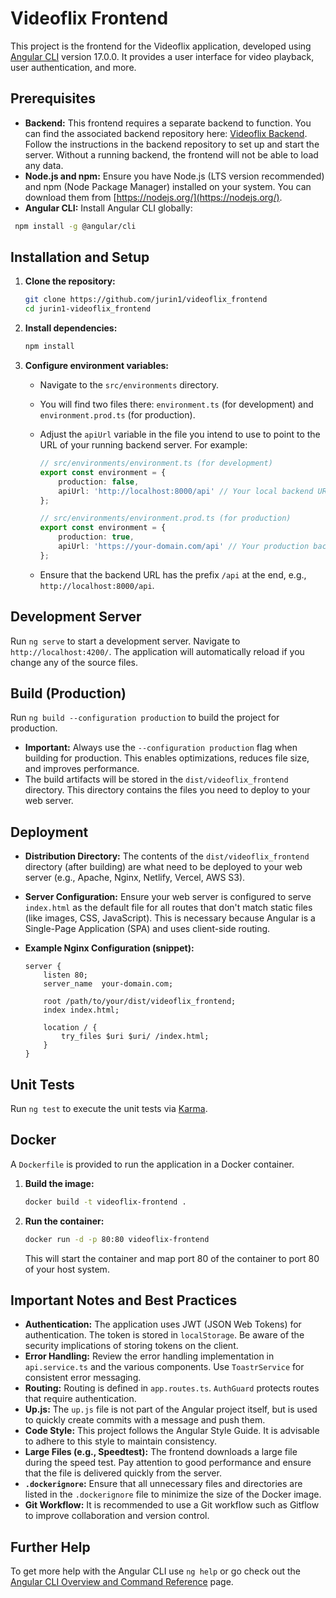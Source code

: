 
# Videoflix Frontend

This project is the frontend for the Videoflix application, developed using [Angular CLI](https://github.com/angular/angular-cli) version 17.0.0. It provides a user interface for video playback, user authentication, and more.

## Prerequisites

*   **Backend:** This frontend requires a separate backend to function. You can find the associated backend repository here: [Videoflix Backend](https://github.com/jurin1/videoflix_backend). Follow the instructions in the backend repository to set up and start the server. Without a running backend, the frontend will not be able to load any data.
*   **Node.js and npm:** Ensure you have Node.js (LTS version recommended) and npm (Node Package Manager) installed on your system. You can download them from [https://nodejs.org/](https://nodejs.org/).
*   **Angular CLI:** Install Angular CLI globally:
```bash
 npm install -g @angular/cli
 ```

## Installation and Setup

1.  **Clone the repository:**

    ```bash
    git clone https://github.com/jurin1/videoflix_frontend
    cd jurin1-videoflix_frontend
    ```

2.  **Install dependencies:**

    ```bash
    npm install
    ```

3.  **Configure environment variables:**

    *   Navigate to the `src/environments` directory.
    *   You will find two files there: `environment.ts` (for development) and `environment.prod.ts` (for production).
    *   Adjust the `apiUrl` variable in the file you intend to use to point to the URL of your running backend server.  For example:

        ```typescript
        // src/environments/environment.ts (for development)
        export const environment = {
            production: false,
            apiUrl: 'http://localhost:8000/api' // Your local backend URL
        };

        // src/environments/environment.prod.ts (for production)
        export const environment = {
            production: true,
            apiUrl: 'https://your-domain.com/api' // Your production backend URL
        };
        ```
     *  Ensure that the backend URL has the prefix `/api` at the end, e.g., `http://localhost:8000/api`.

## Development Server

Run `ng serve` to start a development server. Navigate to `http://localhost:4200/`. The application will automatically reload if you change any of the source files.

## Build (Production)

Run `ng build --configuration production` to build the project for production.

*   **Important:** Always use the `--configuration production` flag when building for production. This enables optimizations, reduces file size, and improves performance.
*   The build artifacts will be stored in the `dist/videoflix_frontend` directory. This directory contains the files you need to deploy to your web server.

## Deployment

*   **Distribution Directory:** The contents of the `dist/videoflix_frontend` directory (after building) are what need to be deployed to your web server (e.g., Apache, Nginx, Netlify, Vercel, AWS S3).
*   **Server Configuration:** Ensure your web server is configured to serve `index.html` as the default file for all routes that don't match static files (like images, CSS, JavaScript). This is necessary because Angular is a Single-Page Application (SPA) and uses client-side routing.
*   **Example Nginx Configuration (snippet):**

    ```nginx
    server {
        listen 80;
        server_name  your-domain.com;

        root /path/to/your/dist/videoflix_frontend;
        index index.html;

        location / {
            try_files $uri $uri/ /index.html;
        }
    }
    ```

## Unit Tests

Run `ng test` to execute the unit tests via [Karma](https://karma-runner.github.io).

## Docker

A `Dockerfile` is provided to run the application in a Docker container.

1.  **Build the image:**

    ```bash
    docker build -t videoflix-frontend .
    ```

2.  **Run the container:**

    ```bash
    docker run -d -p 80:80 videoflix-frontend
    ```

    This will start the container and map port 80 of the container to port 80 of your host system.

## Important Notes and Best Practices

*   **Authentication:** The application uses JWT (JSON Web Tokens) for authentication. The token is stored in `localStorage`. Be aware of the security implications of storing tokens on the client.
*   **Error Handling:**  Review the error handling implementation in `api.service.ts` and the various components.  Use `ToastrService` for consistent error messaging.
*   **Routing:** Routing is defined in `app.routes.ts`. `AuthGuard` protects routes that require authentication.
*   **Up.js:** The `up.js` file is not part of the Angular project itself, but is used to quickly create commits with a message and push them.
*   **Code Style:** This project follows the Angular Style Guide. It is advisable to adhere to this style to maintain consistency.
*   **Large Files (e.g., Speedtest):** The frontend downloads a large file during the speed test. Pay attention to good performance and ensure that the file is delivered quickly from the server.
*   **`.dockerignore`:** Ensure that all unnecessary files and directories are listed in the `.dockerignore` file to minimize the size of the Docker image.
*   **Git Workflow:** It is recommended to use a Git workflow such as Gitflow to improve collaboration and version control.

## Further Help

To get more help with the Angular CLI use `ng help` or go check out the [Angular CLI Overview and Command Reference](https://angular.io/cli) page.
